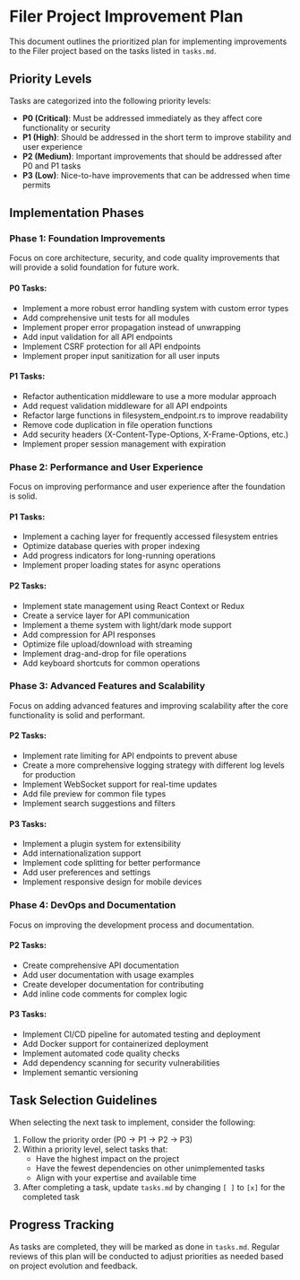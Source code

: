 # Filer Project Improvement Plan

This document outlines the prioritized plan for implementing improvements to the Filer project based on the tasks listed in `tasks.md`.

## Priority Levels

Tasks are categorized into the following priority levels:

- **P0 (Critical)**: Must be addressed immediately as they affect core functionality or security
- **P1 (High)**: Should be addressed in the short term to improve stability and user experience
- **P2 (Medium)**: Important improvements that should be addressed after P0 and P1 tasks
- **P3 (Low)**: Nice-to-have improvements that can be addressed when time permits

## Implementation Phases

### Phase 1: Foundation Improvements

Focus on core architecture, security, and code quality improvements that will provide a solid foundation for future work.

#### P0 Tasks:
- Implement a more robust error handling system with custom error types
- Add comprehensive unit tests for all modules
- Implement proper error propagation instead of unwrapping
- Add input validation for all API endpoints
- Implement CSRF protection for all API endpoints
- Implement proper input sanitization for all user inputs

#### P1 Tasks:
- Refactor authentication middleware to use a more modular approach
- Add request validation middleware for all API endpoints
- Refactor large functions in filesystem_endpoint.rs to improve readability
- Remove code duplication in file operation functions
- Add security headers (X-Content-Type-Options, X-Frame-Options, etc.)
- Implement proper session management with expiration

### Phase 2: Performance and User Experience

Focus on improving performance and user experience after the foundation is solid.

#### P1 Tasks:
- Implement a caching layer for frequently accessed filesystem entries
- Optimize database queries with proper indexing
- Add progress indicators for long-running operations
- Implement proper loading states for async operations

#### P2 Tasks:
- Implement state management using React Context or Redux
- Create a service layer for API communication
- Implement a theme system with light/dark mode support
- Add compression for API responses
- Optimize file upload/download with streaming
- Implement drag-and-drop for file operations
- Add keyboard shortcuts for common operations

### Phase 3: Advanced Features and Scalability

Focus on adding advanced features and improving scalability after the core functionality is solid and performant.

#### P2 Tasks:
- Implement rate limiting for API endpoints to prevent abuse
- Create a more comprehensive logging strategy with different log levels for production
- Implement WebSocket support for real-time updates
- Add file preview for common file types
- Implement search suggestions and filters

#### P3 Tasks:
- Implement a plugin system for extensibility
- Add internationalization support
- Implement code splitting for better performance
- Add user preferences and settings
- Implement responsive design for mobile devices

### Phase 4: DevOps and Documentation

Focus on improving the development process and documentation.

#### P2 Tasks:
- Create comprehensive API documentation
- Add user documentation with usage examples
- Create developer documentation for contributing
- Add inline code comments for complex logic

#### P3 Tasks:
- Implement CI/CD pipeline for automated testing and deployment
- Add Docker support for containerized deployment
- Implement automated code quality checks
- Add dependency scanning for security vulnerabilities
- Implement semantic versioning

## Task Selection Guidelines

When selecting the next task to implement, consider the following:

1. Follow the priority order (P0 → P1 → P2 → P3)
2. Within a priority level, select tasks that:
   - Have the highest impact on the project
   - Have the fewest dependencies on other unimplemented tasks
   - Align with your expertise and available time
3. After completing a task, update `tasks.md` by changing `[ ]` to `[x]` for the completed task

## Progress Tracking

As tasks are completed, they will be marked as done in `tasks.md`. Regular reviews of this plan will be conducted to adjust priorities as needed based on project evolution and feedback.